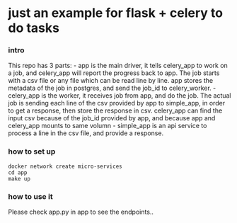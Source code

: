 # just an example for flask + celery to do tasks #

### intro ###

This repo has 3 parts:
    - app is the main driver, it tells celery_app to work on a job, and celery_app will report the progress back to app. The job starts with a csv file or any file which can be read line by line. app stores the metadata of the job in postgres, and send the job_id to celery_worker.
    - celery_app is the worker, it receives job from app, and do the job. The actual job is sending each line of the csv provided by app to simple_app, in order to get a response, then store the response in csv. celery_app can find the input csv because of the job_id provided by app, and because app and celery_app mounts to same volumn
    - simple_app is an api service to process a line in the csv file, and provide a response.

### how to set up ###

    docker network create micro-services
    cd app
    make up

### how to use it ###

Please check app.py in app to see the endpoints..
